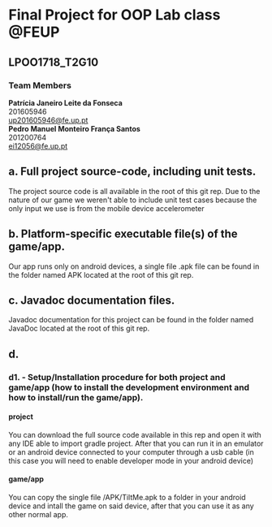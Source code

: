 # Final Project for OOP Lab class @FEUP 
## LPOO1718_T2G10

### Team Members <br />
**Patrícia Janeiro Leite da Fonseca** <br />
201605946 <br />
up201605946@fe.up.pt <br />
**Pedro Manuel Monteiro França Santos** <br />
201200764 <br />
ei12056@fe.up.pt <br />


## a. Full project source-code, including unit tests.
The project source code is all available in the root of this git rep.
Due to the nature of our game we weren't able to include unit test cases because the only input we use is from the mobile device accelerometer

## b. Platform-specific executable file(s) of the game/app.
Our app runs only on android devices, a single file .apk file can be found in the folder named APK located at the root of this git rep.

## c. Javadoc documentation files.
Javadoc documentation for this project can be found in the folder named JavaDoc located at the root of this git rep.

## d.
### d1. - Setup/Installation procedure for both project and game/app (how to install the development environment and how to install/run the game/app).
#### project
You can download the full source code available in this rep and open it with any IDE able to import gradle project. After that you can run it in an emulator or an android device connected to your computer through a usb cable (in this case you will need to enable developer mode in your android device)
#### game/app
You can copy the single file /APK/TiltMe.apk to a folder in your android device and intall the game on said device, after that you can use it as any other normal app.

###
